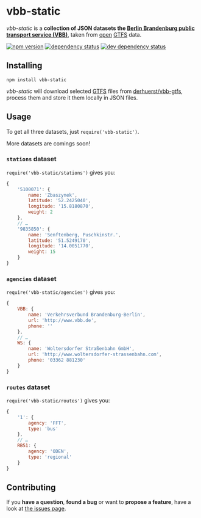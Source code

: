 # vbb-static

*vbb-static* is a **collection of JSON datasets the [Berlin Brandenburg public transport service (VBB)](http://www.vbb.de/)**, taken from [open](https://github.com/derhuerst/vbb-gtfs) [GTFS](https://developers.google.com/transit/gtfs/) data.

[![npm version](https://img.shields.io/npm/v/vbb-static.svg)](https://www.npmjs.com/package/vbb-static)
[![dependency status](https://img.shields.io/david/derhuerst/vbb-static.svg)](https://david-dm.org/derhuerst/vbb-static)
[![dev dependency status](https://img.shields.io/david/dev/derhuerst/vbb-static.svg)](https://david-dm.org/derhuerst/vbb-static#info=devDependencies)



## Installing

```shell
npm install vbb-static
```

*vbb-static* will download selected [GTFS](https://developers.google.com/transit/gtfs/) files from [derhuerst/vbb-gtfs](https://github.com/derhuerst/vbb-gtfs), process them and store it them locally in JSON files.



## Usage

To get all three datasets, just `require('vbb-static')`.

More datasets are comings soon!


### `stations` dataset

`require('vbb-static/stations')` gives you:

```javascript
{
	'5100071': {
		name: 'Zbaszynek',
		latitude: '52.2425040',
		longitude: '15.8180870',
		weight: 2
	},
	// …
	'9835850': {
		name: 'Senftenberg, Puschkinstr.',
		latitude: '51.5249170',
		longitude: '14.0051770',
		weight: 15
	}
}
```


### `agencies` dataset

`require('vbb-static/agencies')` gives you:

```javascript
{
	VBB: {
		name: 'Verkehrsverbund Brandenburg-Berlin',
		url: 'http://www.vbb.de',
		phone: ''
	},
	// …
	WS: {
		name: 'Woltersdorfer Straßenbahn GmbH',
		url: 'http://www.woltersdorfer-strassenbahn.com',
		phone: '03362 881230'
	}
}
```


### `routes` dataset

`require('vbb-static/routes')` gives you:

```javascript
{
	'1': {
		agency: 'FFT',
		type: 'bus'
	},
	// …
	RB51: {
		agency: 'ODEN',
		type: 'regional'
	}
}
```



## Contributing

If you **have a question**, **found a bug** or want to **propose a feature**, have a look at [the issues page](https://github.com/derhuerst/vbb-static/issues).

